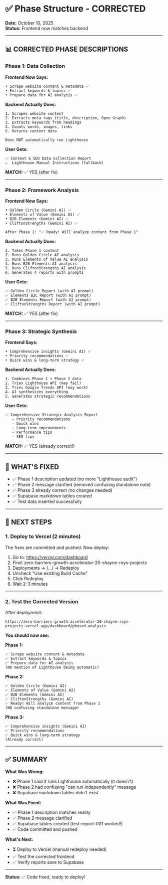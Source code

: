 # ✅ Phase Structure - CORRECTED

**Date:** October 10, 2025  
**Status:** Frontend now matches backend  

---

## 📊 CORRECTED PHASE DESCRIPTIONS

### **Phase 1: Data Collection**

**Frontend Now Says:**
```
• Scrape website content & metadata ✅
• Extract keywords & topics ✅
• Prepare data for AI analysis ✅
```

**Backend Actually Does:**
```
1. Scrapes website content
2. Extracts meta tags (title, description, Open Graph)
3. Extracts keywords from headings
4. Counts words, images, links
5. Returns content data

Does NOT automatically run Lighthouse
```

**User Gets:**
```
✅ Content & SEO Data Collection Report
⚠️  Lighthouse Manual Instructions (fallback)
```

**MATCH:** ✅ YES (after fix)

---

### **Phase 2: Framework Analysis**

**Frontend Now Says:**
```
• Golden Circle (Gemini AI) ✅
• Elements of Value (Gemini AI) ✅
• B2B Elements (Gemini AI) ✅
• CliftonStrengths (Gemini AI) ✅

After Phase 1: "✅ Ready! Will analyze content from Phase 1"
```

**Backend Actually Does:**
```
1. Takes Phase 1 content
2. Runs Golden Circle AI analysis
3. Runs Elements of Value AI analysis  
4. Runs B2B Elements AI analysis
5. Runs CliftonStrengths AI analysis
6. Generates 4 reports with prompts
```

**User Gets:**
```
✅ Golden Circle Report (with AI prompt)
✅ Elements B2C Report (with AI prompt)
✅ B2B Elements Report (with AI prompt)
✅ CliftonStrengths Report (with AI prompt)
```

**MATCH:** ✅ YES (after fix)

---

### **Phase 3: Strategic Synthesis**

**Frontend Says:**
```
• Comprehensive insights (Gemini AI) ✅
• Priority recommendations ✅
• Quick wins & long-term strategy ✅
```

**Backend Actually Does:**
```
1. Combines Phase 1 + Phase 2 data
2. Tries Lighthouse API (may fail)
3. Tries Google Trends API (may work)
4. AI synthesizes everything
5. Generates strategic recommendations
```

**User Gets:**
```
✅ Comprehensive Strategic Analysis Report
   - Priority recommendations
   - Quick wins
   - Long-term improvements
   - Performance tips
   - SEO tips
```

**MATCH:** ✅ YES (already correct!)

---

## 🎯 WHAT'S FIXED

- ✅ Phase 1 description updated (no more "Lighthouse audit")
- ✅ Phase 2 message clarified (removed confusing standalone note)
- ✅ Phase 3 already correct (no changes needed)
- ✅ Supabase markdown tables created
- ✅ Test data inserted successfully

---

## 🚀 NEXT STEPS

### **1. Deploy to Vercel** (2 minutes)

The fixes are committed and pushed. Now deploy:

1. Go to: https://vercel.com/dashboard
2. Find: zero-barriers-growth-accelerator-20-shayne-roys-projects
3. Deployments → (...) → Redeploy
4. Uncheck "Use existing Build Cache"  
5. Click Redeploy
6. Wait 2-3 minutes

---

### **2. Test the Corrected Version**

After deployment:
```
https://zero-barriers-growth-accelerator-20-shayne-roys-projects.vercel.app/dashboard/phased-analysis
```

**You should now see:**

**Phase 1:**
```
✅ Scrape website content & metadata
✅ Extract keywords & topics
✅ Prepare data for AI analysis
(NO mention of Lighthouse being automatic)
```

**Phase 2:**
```
✅ Golden Circle (Gemini AI)
✅ Elements of Value (Gemini AI)
✅ B2B Elements (Gemini AI)
✅ CliftonStrengths (Gemini AI)
✅ Ready! Will analyze content from Phase 1
(NO confusing standalone message)
```

**Phase 3:**
```
✅ Comprehensive insights (Gemini AI)
✅ Priority recommendations
✅ Quick wins & long-term strategy
(Already correct)
```

---

## ✅ SUMMARY

**What Was Wrong:**
- ❌ Phase 1 said it runs Lighthouse automatically (it doesn't)
- ❌ Phase 2 had confusing "can run independently" message
- ❌ Supabase markdown tables didn't exist

**What Was Fixed:**
- ✅ Phase 1 description matches reality
- ✅ Phase 2 message clarified
- ✅ Supabase tables created (test-report-001 worked!)
- ✅ Code committed and pushed

**What's Next:**
- ⏳ Deploy to Vercel (manual redeploy needed)
- ✅ Test the corrected frontend
- ✅ Verify reports save to Supabase

---

**Status:** ✅ Code fixed, ready to deploy!
